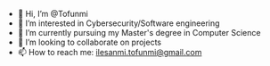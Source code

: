 - 👋 Hi, I’m @Tofunmi
- 👀 I’m interested in Cybersecurity/Software engineering
- 🌱 I’m currently pursuing my Master's degree in Computer Science
- 💞️ I’m looking to collaborate on projects
- 📫 How to reach me: ilesanmi.tofunmi@gmail.com

<!---
Tofunmit/Tofunmit is a ✨ special ✨ repository because its `README.md` (this file) appears on your GitHub profile.
You can click the Preview link to take a look at your changes.
--->
